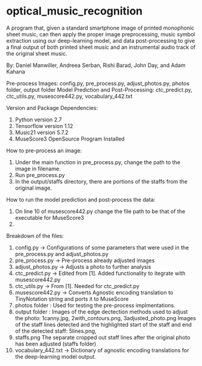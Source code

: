# optical_music_recognition

A program that, given a standard smartphone image of printed monophonic sheet music, can then apply the
proper image preprocessing, music symbol extraction using our deep-learning model, and data post-processing
to give a final output of both printed sheet music and an instrumental audio track of the original sheet music.

By: Daniel Manwiller, Andreea Serban, Rishi Barad, John Day, and Adam Kahana

Pre-process Images: config.py, pre_process.py, adjust_photos.py, photos folder, output folder
Model Prediction and Post-Processing: ctc_predict.py, ctc_utils.py, musescore442.py, vocabulary_442.txt

Version and Package Dependencies:
1. Python version 2.7
2. Tensorflow version 1.12
3. Music21 version 5.7.2
4. MuseScore3 OpenSource Program Installed

How to pre-process an image:
1. Under the main function in pre_process.py, change the path to the image in filename. 
2. Run pre_process.py 
3. In the output/staffs directory, there are portions of the staffs from the original image.

How to run the model prediction and post-process the data:
1. On line 10 of musescore442.py change the file path to be that of the executable for MuseScore3
2. 

Breakdown of the files: 
1. config.py -> Configurations of some parameters that were used in the pre_process.py and adjust_photos.py
2. pre_process.py -> Pre-process already adjusted images
3. adjust_photos.py -> Adjusts a photo to further analysis
4. ctc_predict.py -> Edited from [1]. Added functionality to itegrate with musescore442.py 
5. ctc_utils.py -> From [1]. Needed for ctc_predict.py
6. musescore442.py -> Converts Agnostic encoding translation to TinyNotation string and ports it to MuseScore
7. photos folder : Used for testing the pre-process implmentations. 
8. output folder : 
  Images of the edge dectection methods used to adjust the photo: 1canny.jpg, 2with_contours.png, 3adjusted_photo.png
  Images of the staff lines detected and the highlighted start of the staff and end of the detected staff: 5lines.png,           
9. staffs.png
  The separate cropped out staff lines after the original photo has been adjusted (staffs folder)
10. vocabulary_442.txt -> Dictionary of agnostic encoding translations for the deep-learning model output.


